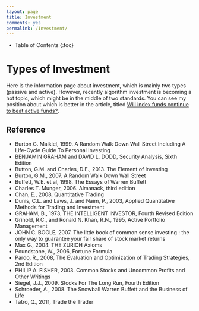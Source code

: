 ```yaml
---
layout: page
title: Investment
comments: yes
permalink: /Investment/
---
```


* Table of Contents
{:toc}

# Types of Investment

Here is the information page about investment, which is mainly two types (passive and active). However, recently algorithm investment is becoming a hot topic, which might be in the middle of two standards. You can see my position about which is better in the article, titled [Will index funds continue to beat active funds?](https://kyo1988.github.io/Kyo.github.io/business/finance/2021/05/25/will-index-funds-continue-to-beat-active-funds.html).

## Reference
* Burton G. Malkiel, 1999. A Random Walk Down Wall Street Including A Life-Cycle Guide To Personal Investing
* BENJAMIN GRAHAM and DAVID L. DODD,  Security Analysis, Sixth Edition
* Button, G.M. and Charles, D.E., 2013. The Element of Investing 
* Burton, G.M., 2007. A Random Walk Down Wall Street
* Buffett, W.E. et al, 1998, The Essays of Warren Buffett
* Charles T. Munger, 2006. Almanack, third edition
* Chan, E., 2008, Quantitative Trading
* Dunis, C.L. and Laws, J. and Naïm, P., 2003, Applied Quantitative Methods for Trading and Investment
* GRAHAM, B., 1973, THE INTELLIGENT INVESTOR, Fourth Revised Edition
* Grinold, R.C., and Ronald N. Khan, R.N., 1995, Active Portfolio Management
* JOHN C. BOGLE, 2007. The little book of common sense investing : the only way to guarantee your fair share of stock market returns
* Max G., 2004. THE ZURICH Axioms
* Poundstone, W., 2006, Fortune Formula 
* Pardo, R., 2008, The Evaluation and Optimization of Trading Strategies, 2nd Edition
* PHILIP A. FISHER, 2003. Common Stocks and Uncommon Profits and Other Writings
* Siegel, J.J., 2009. Stocks For The Long Run, Fourth Edition
* Schroeder, A., 2008. The Snowball Warren Buffett and the Business of Life
* Tatro, Q., 2011, Trade the Trader
